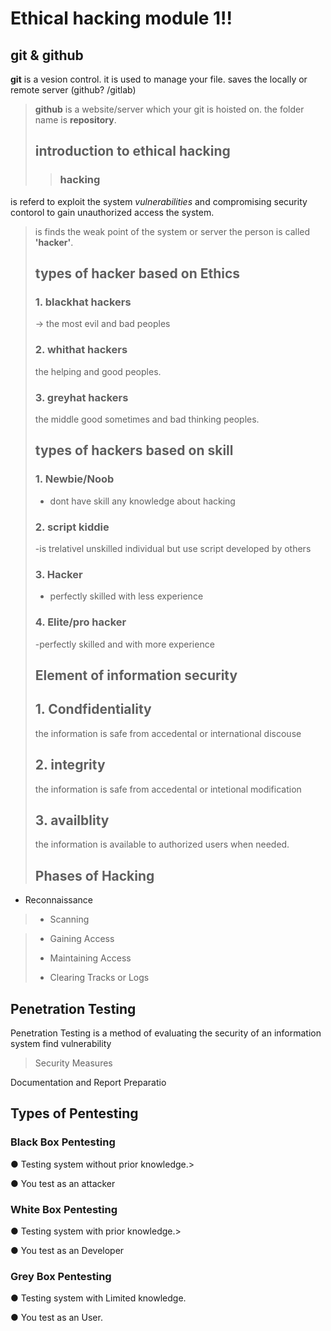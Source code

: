 # Ethical hacking module 1!!

## git & github
**git** is a vesion control.
it is used to manage your file.
saves the locally or remote server (github?
/gitlab)
>**github** is a website/server which your git is hoisted on.
> the folder name is **repository**.
> ## introduction to ethical hacking
> > ### **hacking**  
 is referd to exploit the system *vulnerabilities* and compromising security contorol  to gain unauthorized access the system.
> is finds the weak point of the system or server
> the person is called **'hacker'**.
> ## types  of hacker based on Ethics
> ### 1. blackhat hackers
> -> the most evil and bad peoples
>
> ### 2. whithat hackers
> the helping and good peoples.
>
> ### 3. greyhat hackers
> the middle good sometimes and bad thinking peoples.
> 
> ## types of hackers based on skill
> ### 1. Newbie/Noob
> - dont have skill any knowledge about hacking
> ### 2. script kiddie
> -is trelativel unskilled individual but use script developed by others
> ### 3. Hacker 
> - perfectly skilled with less experience
> ### 4. Elite/pro hacker
> -perfectly skilled and with more experience
> ## Element of information security
>  ## 1. Condfidentiality
> the information is safe from accedental or international discouse
> ## 2. integrity
> the information is safe from accedental or intetional modification
> ## 3. availblity
> the information is available to authorized users when needed.
> ##  Phases of Hacking
- Reconnaissance
>- Scanning

> - Gaining Access
> 
> - Maintaining Access
   >- Clearing Tracks or Logs
  ## Penetration Testing
 Penetration Testing is a method of evaluating 
the security of an information system
find vulnerability
> Security Measures
>
 Documentation and Report Preparatio
 ## Types of Pentesting
### Black Box Pentesting
● Testing system without prior 
knowledge.>

● You test as an attacker

### White Box Pentesting
● Testing system with prior 
knowledge.>

● You test as an Developer

### Grey Box Pentesting
● Testing system with Limited 
knowledge.
>
● You test as an User.